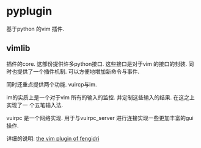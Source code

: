 # pyplugin
基于python 的vim 插件. 

## vimlib
插件的core. 这部份提供许多python接口. 这些接口是对于vim 的接口的封装. 
同时也提供了一个插件机制. 可以方便地增加新命令与事件. 

同时还重点提供两个功能. vuircp与im. 

im的实质上是一个对于vim 所有的输入的监控. 并定制这些输入的结果. 在这之上实现了一
个五笔输入法. 

vuirpc 是一个网络实现. 用于与vuirpc\_server 进行连接实现一些更加丰富的gui 操作.

详细的说明: [the vim plugin of fengidri](http://blog.fengidri.me/?id=1761857)


